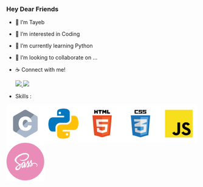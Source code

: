 ### Hey Dear Friends
- 👋 I’m Tayeb
- 👀 I’m interested in Coding
- 🌱 I’m currently learning Python
- 💞️ I’m looking to collaborate on ...
- ☕ Connect with me!
  <div>
  <a href="https://www.facebook.com/tayeb.tas.13913">
  <img src="https://camo.githubusercontent.com/2d1ffa69dd491ebeca01b2098cf8233dd09950ff5895abccd5b455ca442abc59/68747470733a2f2f696d672e736869656c64732e696f2f62616467652f46616365626f6f6b2d3138373746323f7374796c653d666f722d7468652d6261646765266c6f676f3d66616365626f6f6b266c6f676f436f6c6f723d7768697465" />
  </a>

  <a href="mailto:tayebkpj@gmail.com">
  <img src="https://camo.githubusercontent.com/571384769c09e0c66b45e39b5be70f68f552db3e2b2311bc2064f0d4a9f5983b/68747470733a2f2f696d672e736869656c64732e696f2f62616467652f476d61696c2d4431343833363f7374796c653d666f722d7468652d6261646765266c6f676f3d676d61696c266c6f676f436f6c6f723d7768697465" />
  </a>
  </div>

- Skills :
<div style="display:flex;flex-wrap:wrap;justify-content:space-between;">
  <img src="https://github.com/Tayeb-Ahmed-TAS/Images/blob/main/c.svg" height="100" width="100">
  <img src="https://github.com/Tayeb-Ahmed-TAS/Images/blob/main/python.svg" height="100" width="100">
  <img src="https://github.com/Tayeb-Ahmed-TAS/Images/blob/main/html.svg" height="100" width="100">
  <img src="https://github.com/Tayeb-Ahmed-TAS/Images/blob/main/css.svg" height="100" width="100">
  <img src="https://github.com/Tayeb-Ahmed-TAS/Images/blob/main/javascript.svg" height="100" width="100">
  <img src="https://github.com/Tayeb-Ahmed-TAS/Images/blob/main/SeekPng.com_sass-logo-png_3772047.png" height="100" width="100">
</div>

<!---
Tayeb-Ahmed-TAS/Tayeb-Ahmed-TAS is a ✨ special ✨ repository because its `README.md` (this file) appears on your GitHub profile.
You can click the Preview link to take a look at your changes.
--->
